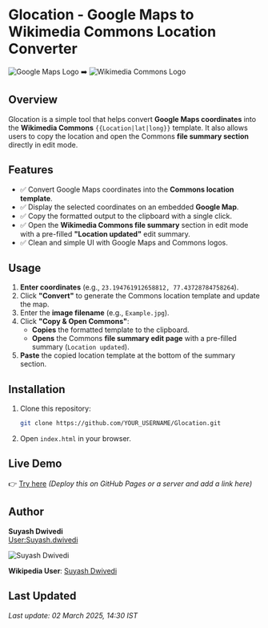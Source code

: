 # Glocation - Google Maps to Wikimedia Commons Location Converter

![Google Maps Logo](https://upload.wikimedia.org/wikipedia/commons/thumb/b/bd/Google_Maps_Logo_2020.svg/267px-Google_Maps_Logo_2020.svg.png) ➡️ ![Wikimedia Commons Logo](https://upload.wikimedia.org/wikipedia/commons/thumb/4/41/Commons-logo-en.svg/182px-Commons-logo-en.svg.png)

## Overview
Glocation is a simple tool that helps convert **Google Maps coordinates** into the **Wikimedia Commons** `{{Location|lat|long}}` template. It also allows users to copy the location and open the Commons **file summary section** directly in edit mode.

## Features
- ✅ Convert Google Maps coordinates into the **Commons location template**.
- ✅ Display the selected coordinates on an embedded **Google Map**.
- ✅ Copy the formatted output to the clipboard with a single click.
- ✅ Open the **Wikimedia Commons file summary** section in edit mode with a pre-filled **"Location updated"** edit summary.
- ✅ Clean and simple UI with Google Maps and Commons logos.

## Usage
1. **Enter coordinates** (e.g., `23.194761912658812, 77.43728784758264`).
2. Click **"Convert"** to generate the Commons location template and update the map.
3. Enter the **image filename** (e.g., `Example.jpg`).
4. Click **"Copy & Open Commons"**:
   - **Copies** the formatted template to the clipboard.
   - **Opens** the Commons **file summary edit page** with a pre-filled summary (`Location updated`).
5. **Paste** the copied location template at the bottom of the summary section.

## Installation
1. Clone this repository:
   ```sh
   git clone https://github.com/YOUR_USERNAME/Glocation.git
   ```
2. Open `index.html` in your browser.

## Live Demo
👉 [Try here](https://suyashdwivedi.github.io/glocation.html) _(Deploy this on GitHub Pages or a server and add a link here)_

## Author

**Suyash Dwivedi**  
[User:Suyash.dwivedi](https://meta.wikimedia.org/wiki/User:Suyash.dwivedi)  

![Suyash Dwivedi](https://upload.wikimedia.org/wikipedia/commons/thumb/9/9c/Suyash_Dwivedi_01%28cropped%29.jpg/180px-Suyash_Dwivedi_01%28cropped%29.jpg)  

**Wikipedia User**: [Suyash Dwivedi](https://meta.wikimedia.org/wiki/User:Suyash.dwivedi)

## Last Updated
_Last update: 02 March 2025, 14:30 IST_

